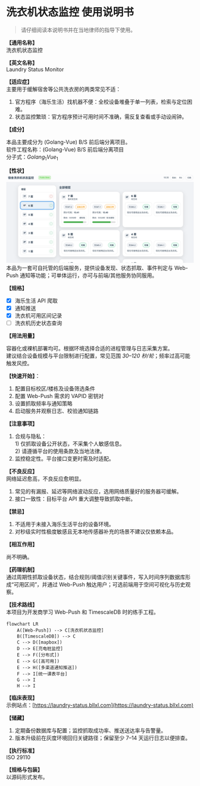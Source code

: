 # 洗衣机状态监控 使用说明书

> 请仔细阅读本说明书并在当地律师的指导下使用。

**【通用名称】**  
洗衣机状态监控

**【英文名称】**  
Laundry Status Monitor

**【适应症】**  
主要用于缓解宿舍等公共洗衣房的两类常见不适：

1. 官方程序（海乐生活）找机器不便：全校设备堆叠于单一列表，检索与定位困难。
2. 状态监控繁琐：官方程序预计可用时间不准确，需反复查看或手动设闹钟。

**【成分】**  

本品主要成分为 (Golang-Vue) B/S 前后端分离项目。  
软件工程名称：(Golang-Vue) B/S 前后端分离项目  
分子式：$Golang_1Vue_1$  

**【性状】**  
![](./docs/readme/preview.png)
本品为一套可自托管的后端服务，提供设备发现、状态抓取、事件判定与 Web-Push 通知等功能；可单体运行，亦可与前端/其他服务协同服用。

**【规格】**

- [x] 海乐生活 API 爬取
- [x] 通知推送
- [x] 洗衣机可用区间记录
- [ ] 洗衣机历史状态查询

**【用法用量】**

容器化或裸机部署均可。根据环境选择合适的进程管理与日志采集方案。  
建议结合设备规模与平台限制进行配置，常见范围 *30–120 秒/轮*；频率过高可能触发风控。  

**【快速开始】**：

  1. 配置目标校区/楼栋及设备筛选条件
  2. 配置 Web-Push 需求的 VAPID 密钥对
  3. 设置抓取频率与通知策略
  4. 启动服务并观察日志、校验通知链路

**【注意事项】**

1. 合规与隐私：  
   1\) 仅抓取设备公开状态，不采集个人敏感信息。  
   2\) 请遵循平台的使用条款及当地法律。
2. 监控稳定性。平台接口变更时需及时适配。

**【不良反应】**  
网络延迟愈高，不良反应愈明显。
1. 常见的有漏报、延迟等网络波动反应，选用网络质量好的服务器可缓解。
2. 接口一致性：目标平台 API 重大调整导致抓取中断。

**【禁忌】**

1. 不适用于未接入海乐生活平台的设备环境。
2. 对秒级实时性极度敏感且无本地传感器补充的场景不建议仅依赖本品。

**【相互作用】**

尚不明确。

**【药理机制】**  
通过周期性抓取设备状态，结合规则/阈值识别关键事件，写入时间序列数据库形成“可用区间”，并通过 Web-Push 触达用户；可选前端用于空间可视化与历史观察。  

**【技术路线】**  
本项目为开发商学习 Web-Push 和 TimescaleDB 时的练手工程。  
```mermaid
flowchart LR
    A([Web-Push]) --> C[洗衣机状态监控]
    B([TimescaleDB]) --> C
    C --> D([mapbox])
    D --> E[充电桩监控]
    E --> F([分布式])
    E --> G([高可用])
    E --> H([多渠道通知推送])
    F --> I[统一课表平台]
    G --> I
    H --> I
```

**【临床表现】**  
示例站点：[https://laundry-status.bllxl.com](https://laundry-status.bllxl.com)

**【储藏】**  

1. 定期备份数据库与配置；监控抓取成功率、推送送达率与告警量。
2. 版本升级前在灰度环境回归关键路径；保留至少 7–14 天运行日志以便排查。

**【执行标准】**  
ISO 29110

**【规格与包装】**  
以源码形式发布。
